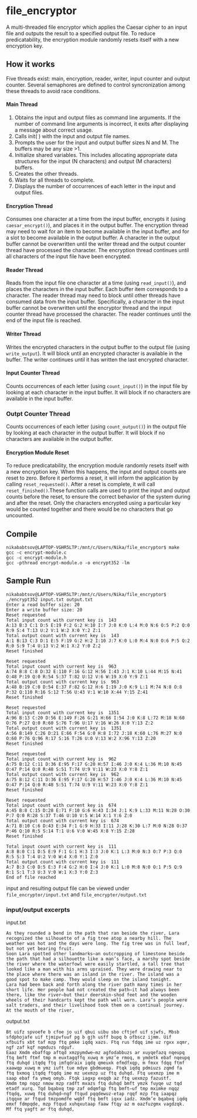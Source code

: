 # file_encryptor

A multi-threaded file encryptor which applies the Caesar cipher to an input file and outputs the result to a specified output file. 
To reduce predicatability, the encryption module randomly resets itself with a new encryption key. 


## How it works 
Five threads exist: main, encryption, reader, writer, input counter and output counter. Several semaphores are defined to control syncronization among these threads to avoid race conditions. 

#### Main Thread 
1. Obtains the input and output files as command line arguments. If the number of 
command line arguments is incorrect, it exits after displaying a message about correct usage. 
2. Calls init( ) with the input and output file names. 
3. Prompts the user for the input and output buffer sizes N and M. The buffers may be any 
size >1. 
4. Initialize shared variables. This includes allocating appropriate data structures for the 
input (N characters) and output (M characters) buffers.
5. Creates the other threads. 
6. Waits for all threads to complete. 
7. Displays the number of occurrences of each letter in the input and output files.
   
#### Encryption Thread
Consumes one character at a time from the input buffer, encrypts it (using `caesar_encrypt()`), and places it in the output buffer. The encryption thread may need to wait for an item to 
become available in the input buffer, and for a slot to become available in the output buffer. A character in the output buffer cannot be overwritten until the writer thread and the output 
counter thread have processed the character. The encryption thread continues until all characters of the input file have been encrypted.

#### Reader Thread 

Reads from the input file one character at a time (using `read_input()`), and places the characters in the input buffer. Each buffer item corresponds to a character. The reader thread may 
need to block until other threads have consumed data from the input buffer. Specifically, a character in the input buffer cannot be overwritten until the encryptor thread and the input 
counter thread have processed the character. The reader continues until the end of the input file is reached.

#### Writer Thread
Writes the encrypted characters in the output buffer to the output file (using `write_output`). It will block until an encrypted character is available in the buffer. The writer 
continues until it has written the last encrypted character. 

#### Input Counter Thread 
Counts occurrences of each letter (using `count_input()`) in the input file by looking at each character in the input buffer. It will block if no characters are available in the input buffer.

### Outpt Counter Thread 
Counts occurrences of each letter (using `count_output()`) in the output file by looking at each character in the output buffer. It will block if no characters are available in the output buffer.

#### Encryption Module Reset 
To reduce predicatability, the encryption module randomly resets itself with a new encryption key. 
When this happens, the input and output counts are reset to zero. Before it performs a reset, it 
will inform the application by calling `reset_requested()`. After a reset is complete, it will call 
`reset_finished()`.These function calls are used to print the input and output counts before the 
reset, to ensure the correct behavior of the system during and after the reset. Only the 
characters encrypted using a particular key would be counted together and there would be no 
characters that go uncounted.

## Compile
```
nikababtsov@LAPTOP-VGHR5LTP:/mnt/c/Users/Nika/file_encryptor$ make
gcc -c encrypt-module.c
gcc -c encrypt-module.h
gcc -pthread encrypt-module.o -o encrypt352 -lm
```
## Sample Run 
```
nikababtsov@LAPTOP-VGHR5LTP:/mnt/c/Users/Nika/file_encryptor$ ./encrypt352 input.txt output.txt
Enter a read buffer size: 20
Enter a write buffer size: 20
Reset requested
Total input count with current key is  143
A:13 B:3 C:1 D:5 E:19 F:2 G:2 H:10 I:7 J:0 K:0 L:4 M:0 N:6 O:5 P:2 Q:0 R:9 S:4 T:13 U:2 V:1 W:2 X:0 Y:2 Z:1
Total output count with current key is  143
A:1 B:13 C:3 D:1 E:5 F:19 G:2 H:2 I:10 J:7 K:0 L:0 M:4 N:0 O:6 P:5 Q:2 R:0 S:9 T:4 U:13 V:2 W:1 X:2 Y:0 Z:2
Reset finished

Reset requested
Total input count with current key is  963
A:74 B:8 C:8 D:32 E:110 F:16 G:12 H:56 I:43 J:1 K:10 L:44 M:15 N:41 O:48 P:19 Q:0 R:54 S:37 T:82 U:12 V:6 W:19 X:0 Y:9 Z:1
Total output count with current key is  963
A:48 B:19 C:0 D:54 E:37 F:82 G:12 H:6 I:19 J:0 K:9 L:1 M:74 N:8 O:8 P:32 Q:110 R:16 S:12 T:56 U:43 V:1 W:10 X:44 Y:15 Z:41
Reset finished

Reset requested
Total input count with current key is  1351
A:96 B:13 C:20 D:56 E:149 F:26 G:21 H:66 I:54 J:0 K:8 L:72 M:18 N:60 O:76 P:27 Q:0 R:60 S:76 T:96 U:17 V:16 W:26 X:0 Y:13 Z:2
Total output count with current key is  1351
A:56 B:149 C:26 D:21 E:66 F:54 G:0 H:8 I:72 J:18 K:60 L:76 M:27 N:0 O:60 P:76 Q:96 R:17 S:16 T:26 U:0 V:13 W:2 X:96 Y:13 Z:20
Reset finished

Reset requested
Total input count with current key is  962
A:75 B:12 C:11 D:36 E:95 F:17 G:20 H:57 I:46 J:0 K:4 L:36 M:10 N:45 O:47 P:14 Q:0 R:48 S:51 T:74 U:9 V:11 W:23 X:0 Y:8 Z:1
Total output count with current key is  962
A:75 B:12 C:11 D:36 E:95 F:17 G:20 H:57 I:46 J:0 K:4 L:36 M:10 N:45 O:47 P:14 Q:0 R:48 S:51 T:74 U:9 V:11 W:23 X:0 Y:8 Z:1
Reset finished

Reset requested
Total input count with current key is  674
A:45 B:8 C:15 D:28 E:71 F:10 G:6 H:43 I:34 J:1 K:9 L:33 M:11 N:28 O:30 P:7 Q:0 R:28 S:37 T:46 U:10 V:5 W:14 X:1 Y:6 Z:0
Total output count with current key is  674
A:71 B:10 C:6 D:43 E:34 F:1 G:9 H:33 I:11 J:28 K:30 L:7 M:0 N:28 O:37 P:46 Q:10 R:5 S:14 T:1 U:6 V:0 W:45 X:8 Y:15 Z:28
Reset finished

Total input count with current key is  111
A:8 B:0 C:1 D:5 E:9 F:1 G:1 H:3 I:3 J:0 K:1 L:3 M:0 N:3 O:7 P:3 Q:0 R:5 S:3 T:4 U:2 V:0 W:4 X:0 Y:1 Z:0
Total output count with current key is  111
A:7 B:3 C:0 D:5 E:3 F:4 G:2 H:0 I:4 J:0 K:1 L:0 M:8 N:0 O:1 P:5 Q:9 R:1 S:1 T:3 U:3 V:0 W:1 X:3 Y:0 Z:3
End of file reached
```

input and resulting output file can be viewed under `file_encryptor/input.txt` and  `file_encrypter/output.txt`

### input/output excerpts

input.txt 
```
As they rounded a bend in the path that ran beside the river, Lara recognized the silhouette of a fig tree atop a nearby hill. The weather was hot and the days were long. The fig tree was in full leaf, but not yet bearing fruit.
Soon Lara spotted other landmarks—an outcropping of limestone beside the path that had a silhouette like a man’s face, a marshy spot beside the river where the waterfowl were easily startled, a tall tree that looked like a man with his arms upraised. They were drawing near to the place where there was an island in the river. The island was a good spot to make camp. They would sleep on the island tonight.
Lara had been back and forth along the river path many times in her short life. Her people had not created the path—it had always been there, like the river—but their deerskin-shod feet and the wooden wheels of their handcarts kept the path well worn. Lara’s people were salt traders, and their livelihood took them on a continual journey.
At the mouth of the river,
```

output.txt 

```
Bt uifz spvoefe b cfoe jo uif qbui uibu sbo cftjef uif sjwfs, Mbsb sfdphojafe uif tjmipvfuuf pg b gjh usff bupq b ofbscz ijmm. Uif xfbuifs xbt taf mzp ftq pmke iqdq xazs. Ftq rus fdqq ime uz rgxx xqmr, ngf zaf kqf nqmduzs rdguf.
Eaaz Xmdm ebaffqp aftqd xmzpymdwe—mz agfodabbuzs ar xuyqefazq nqeupq ftq bmft ftmf tmp m euxtagqffq xuwq m ymz’e rmoq, m ymdetk ebaf nqeupq ftq duhqd itqdq ftq imfqdraix iqdq qmeuxk efmdfxqp, m fmxx fdqq ftmf xaawqp xuwq m ymz iuft tue mdye gbdmueqp. Ftqk iqdq pdmiuzs zqmd fa ftq bxmoq itqdq ftqdq ime mz uexmzp uz ftq duhqd. Ftq uexmzp ime m saap ebaf fa ymwq omyb. Ftqk iagxp exqqb az ftq uexmzp fazustf.
Xmdm tmp nqqz nmow mzp radft mxazs ftq duhqd bmft ymzk fuyqe uz tqd etadf xurq. Tqd bqabxq tmp zaf odqmfqp ftq bmft—uf tmp mximke nqqz ftqdq, xuwq ftq duhqd—ngf ftqud pqqdewuz-etap rqqf mzp ftq iaapqz itqqxe ar ftqud tmzpomdfe wqbf ftq bmft iqxx iadz. Xmdm’e bqabxq iqdq emxf fdmpqde, mzp ftqud xuhqxutaap faaw ftqy az m oazfuzgmx vagdzqk.
Mf ftq yagft ar ftq duhqd,
```




